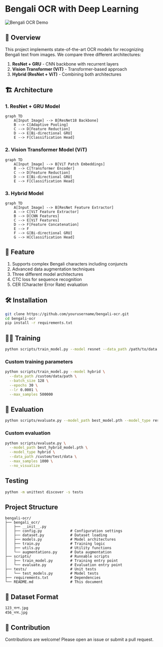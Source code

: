 # Bengali OCR with Deep Learning

![Bengali OCR Demo](demo.gif)

## 📌 Overview
This project implements state-of-the-art OCR models for recognizing Bengali text from images. We compare three different architectures:
1. **ResNet + GRU** - CNN backbone with recurrent layers
2. **Vision Transformer (ViT)** - Transformer-based approach
3. **Hybrid (ResNet + ViT)** - Combining both architectures

## 🏗️ Architecture

### 1. ResNet + GRU Model
```mermaid
graph TD
    A[Input Image] --> B[ResNet18 Backbone]
    B --> C[Adaptive Pooling]
    C --> D[Feature Reduction]
    D --> E[Bi-directional GRU]
    E --> F[Classification Head]
```
### 2. Vision Transformer Model (ViT)
```mermaid
graph TD
    A[Input Image] --> B[ViT Patch Embeddings]
    B --> C[Transformer Encoder]
    C --> D[Feature Reduction]
    D --> E[Bi-directional GRU]
    E --> F[Classification Head]
```
### 3. Hybrid Model
```mermaid
graph TD
    A[Input Image] --> B[ResNet Feature Extractor]
    A --> C[ViT Feature Extractor]
    B --> D[CNN Features]
    C --> E[ViT Features]
    D --> F[Feature Concatenation]
    E --> F
    F --> G[Bi-directional GRU]
    G --> H[Classification Head]
```


## 🚀 Feature
1. Supports complex Bengali characters including conjuncts
2. Advanced data augmentation techniques
3. Three different model architectures
4. CTC loss for sequence recognition
5. CER (Character Error Rate) evaluation

## 🛠️ Installation
```bash
git clone https://github.com/yourusername/bengali-ocr.git
cd bengali-ocr
pip install -r requirements.txt
```

## 🏃‍♂️ Training
```bash
python scripts/train_model.py --model resnet --data_path /path/to/data
```
### Custom training parameters
```bash
python scripts/train_model.py --model hybrid \
  --data_path /custom/data/path \
  --batch_size 128 \
  --epochs 30 \
  --lr 0.0001 \
  --max_samples 500000
```

## 📝 Evaluation
```bash
python scripts/evaluate.py --model_path best_model.pth --model_type resnet
```
### Custom evaluation
```bash
python scripts/evaluate.py \
  --model_path best_hybrid_model.pth \
  --model_type hybrid \
  --data_path /custom/test/data \
  --max_samples 1000 \
  --no_visualize
```

## Testing
```bash
python -m unittest discover -s tests
```

## Project Structure
```text
bengali-ocr/
├── bengali_ocr/              
│   ├── __init__.py
│   ├── config.py             # Configuration settings
│   ├── dataset.py            # Dataset loading
│   ├── models.py             # Model architectures
│   ├── train.py              # Training logic
│   ├── utils.py              # Utility functions
│   └── augmentations.py      # Data augmentation
├── scripts/                  # Runnable scripts
│   ├── train_model.py        # Training entry point
│   └── evaluate.py           # Evaluation entry point
├── tests/                    # Unit tests
│   └── test_models.py        # Model tests
├── requirements.txt          # Dependencies
└── README.md                 # This document
```

## 📂 Dataset Format
```bash
123_বাংলা.jpg
456_ভাষা.jpg
```

## 🤝 Contribution
Contributions are welcome! Please open an issue or submit a pull request.